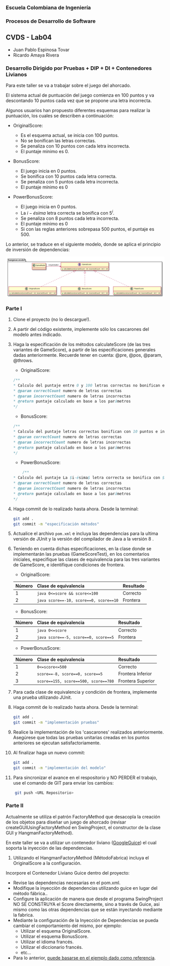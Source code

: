 ### Escuela Colombiana de Ingeniería

### Procesos de Desarrollo de Software
## CVDS - Lab04

+ Juan Pablo Espinosa Tovar
+ Ricardo Amaya Rivera

### Desarrollo Dirigido por Pruebas + DIP + DI + Contenedores Livianos


Para este taller se va a trabajar sobre el juego del ahorcado.

El sistema actual de puntuación del juego comienza en 100 puntos y va
descontando 10 puntos cada vez que se propone una letra incorrecta.

Algunos usuarios han propuesto diferentes esquemas para realizar la
puntuación, los cuales se describen a continuación:

* OriginalScore: 
    * Es el esquema actual, se inicia con 100 puntos.
    * No se bonifican las letras correctas.
    * Se penaliza con 10 puntos con cada letra incorrecta.
    * El puntaje minimo es 0.

* BonusScore: 
    * El juego inicia en 0 puntos.
    * Se bonifica con 10 puntos cada letra correcta.
    * Se penaliza con 5 puntos cada letra incorrecta.
    * El puntaje mínimo es 0
    
* PowerBonusScore:
    * El juego inicia en 0 puntos.
    * La $i-ésima$ letra correcta se bonifica con $5^i$.
    * Se penaliza con 8 puntos cada letra incorrecta.
    * El puntaje mínimo es 0
    * Si con las reglas anteriores sobrepasa 500 puntos, el puntaje es
      500.

Lo anterior, se traduce en el siguiente modelo, donde se aplica el
principio de inversión de dependencias:


![](img/model.png)


### Parte I

1. Clone el proyecto (no lo descargue!).
   
2. A partir del código existente, implemente sólo los cascarones del
   modelo antes indicado.

3. Haga la especificación de los métodos calculateScore (de las tres
   variantes de GameScore), a partir de las especificaciones
   generales dadas anteriormente. Recuerde tener en cuenta: @pre,
   @pos, @param, @throws.
   
   - OriginalScore: 
    ```java
   	/**
	* Calculo del puntaje entre 0 y 100 letras correctas no bonifican e incorrectas resta 10 puntos
	* @param correctCount numero de letras correctas
	* @param incorrectCount numero de letras incorrectas
	* @return puntaje calculado en base a los parámetros
	*/
    ```
    - BonusScore:
    ```java
   	/**
	* Calculo del puntaje letras correctas bonifican con 10 puntos e incorrectas resta 5 puntos
	* @param correctCount numero de letras correctas
	* @param incorrectCount numero de letras incorrectas
	* @return puntaje calculado en base a los parámetros
	*/
    ```
    - PowerBonusScore:
    ```java
    	/**
	* Calculo del puntaje La $i-ésima$ letra correcta se bonifica con $5^i$. e incorrectas resta 8 puntos
	* @param correctCount numero de letras correctas
	* @param incorrectCount numero de letras incorrectas
	* @return puntaje calculado en base a los parámetros
	*/
     ```
4. Haga commit de lo realizado hasta ahora. Desde la terminal:

	```bash		
	git add .			
	git commit -m "especificación métodos"
	```

5. Actualice el archivo `pom.xml` e incluya las dependencias para la ultima versión de JUnit y la versión del compilador de Java a la versión 8 .
   

6. Teniendo en cuenta dichas especificaciones, en la clase donde se
   implementarán las pruebas (GameScoreTest), en los
   comentarios iniciales, especifique las clases de equivalencia para
   las tres variantes de GameScore, e identifique
   condiciones de frontera. 
   
   	- OriginalScore:
	
	| Número| Clase de equivalencia | Resultado|
	| :---       |     ---     |   ---   |
	| 1|  ```java 0<=score && score<=100```|Correcto|
	| 2| ```java score==-10, score==0, score==10```|Frontera|	

	- BonusScore:

	| Número| Clase de equivalencia | Resultado|
	| :---       |     ---     |   ---   |
	| 1|  ```java 0<=score```|Correcto|	
	| 2| ```java score==-5, score==0, score==5```|Frontera|

	- PowerBonusScore:
	
	| Número| Clase de equivalencia | Resultado|
	| :---       |     ---     |   ---   |
	| 1|  ```0<=score<=500```|Correcto|
	| 2| ```score==-8, score==0, score==5```|Frontera Inferior|
	| 3| ```score==155, score==500, score==780```|Frontera Superior|
  

7. Para cada clase de equivalencia y condición de frontera, implemente
   una prueba utilizando JUnit.

8. Haga commit de lo realizado hasta ahora. Desde la terminal:

	```bash		
	git add .			
	git commit -m "implementación pruebas"
	```
9. Realice la implementación de los 'cascarones' realizados anteriormente.
   Asegúrese que todas las pruebas unitarias creadas en los puntos anteriores
   se ejecutan satisfactoriamente.

10. Al finalizar haga un nuevo commit:

	```bash		
	git add .			
	git commit -m "implementación del modelo"
	```

11. Para sincronizar el avance en el respositorio y NO PERDER el trabajo, use
    el comando de GIT para enviar los cambios:

```bash	
	git push <URL Repositorio>	
```


### Parte II

Actualmente se utiliza el patrón FactoryMethod
que desacopla la creación de los objetos para diseñar un juego
de ahorcado (revisar createGUIUsingFactoryMethod en SwingProject, el
constructor de la clase GUI y HangmanFactoryMethod).

En este taller se va a utilizar un contenedor liviano ([GoogleGuice](https://github.com/google/guice)) el cual soporta la inyección de las dependencias.

1. Utilizando el HangmanFactoryMethod (MétodoFabrica) incluya el
   OriginalScore a la configuración.

Incorpore el Contenedor Liviano Guice dentro del proyecto:

* Revise las dependencias necesarias en el pom.xml.
* Modifique la inyección de dependencias utilizando guice en lugar del
  método fábrica..
* Configure la aplicación de manera que desde el programa SwingProject
  NO SE CONSTRUYA el Score directamente, sino a través de Guice, asi
  mismo como las otras dependencias que se están inyectando mediante
  la fabrica.
* Mediante la configuración de la Inyección de
  Dependencias se pueda cambiar el comportamiento del mismo, por
  ejemplo:
	* Utilizar el esquema OriginalScore.
	* Utilizar el esquema BonusScore.
	* Utilizar el idioma francés.
    * Utilizar el diccionario francés.
	* etc...
* Para lo anterior, [puede basarse en el ejemplo dado como
  referencia](https://github.com/PDSW-ECI/LightweighContainers_DepenendecyInjectionIntro-WordProcessor).
